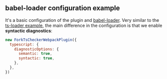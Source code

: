 ## babel-loader configuration example

It's a basic configuration of the plugin and [babel-loader](https://github.com/babel/babel-loader).
Very similar to the [ts-loader example](../ts-loader), the main difference in the configuration is that we
enable **syntactic diagnostics**:

```js
new ForkTsCheckerWebpackPlugin({
  typescript: {
    diagnosticOptions: {
      semantic: true,
      syntactic: true,
    },
  },
})
```

